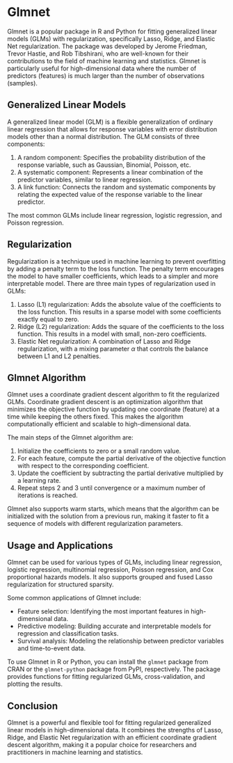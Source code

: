 # Glmnet

Glmnet is a popular package in R and Python for fitting generalized linear models (GLMs) with regularization, specifically Lasso, Ridge, and Elastic Net regularization. The package was developed by Jerome Friedman, Trevor Hastie, and Rob Tibshirani, who are well-known for their contributions to the field of machine learning and statistics. Glmnet is particularly useful for high-dimensional data where the number of predictors (features) is much larger than the number of observations (samples).

## Generalized Linear Models

A generalized linear model (GLM) is a flexible generalization of ordinary linear regression that allows for response variables with error distribution models other than a normal distribution. The GLM consists of three components:

1. A random component: Specifies the probability distribution of the response variable, such as Gaussian, Binomial, Poisson, etc.
2. A systematic component: Represents a linear combination of the predictor variables, similar to linear regression.
3. A link function: Connects the random and systematic components by relating the expected value of the response variable to the linear predictor.

The most common GLMs include linear regression, logistic regression, and Poisson regression.

## Regularization

Regularization is a technique used in machine learning to prevent overfitting by adding a penalty term to the loss function. The penalty term encourages the model to have smaller coefficients, which leads to a simpler and more interpretable model. There are three main types of regularization used in GLMs:

1. Lasso (L1) regularization: Adds the absolute value of the coefficients to the loss function. This results in a sparse model with some coefficients exactly equal to zero.
2. Ridge (L2) regularization: Adds the square of the coefficients to the loss function. This results in a model with small, non-zero coefficients.
3. Elastic Net regularization: A combination of Lasso and Ridge regularization, with a mixing parameter $\alpha$ that controls the balance between L1 and L2 penalties.

## Glmnet Algorithm

Glmnet uses a coordinate gradient descent algorithm to fit the regularized GLMs. Coordinate gradient descent is an optimization algorithm that minimizes the objective function by updating one coordinate (feature) at a time while keeping the others fixed. This makes the algorithm computationally efficient and scalable to high-dimensional data.

The main steps of the Glmnet algorithm are:

1. Initialize the coefficients to zero or a small random value.
2. For each feature, compute the partial derivative of the objective function with respect to the corresponding coefficient.
3. Update the coefficient by subtracting the partial derivative multiplied by a learning rate.
4. Repeat steps 2 and 3 until convergence or a maximum number of iterations is reached.

Glmnet also supports warm starts, which means that the algorithm can be initialized with the solution from a previous run, making it faster to fit a sequence of models with different regularization parameters.

## Usage and Applications

Glmnet can be used for various types of GLMs, including linear regression, logistic regression, multinomial regression, Poisson regression, and Cox proportional hazards models. It also supports grouped and fused Lasso regularization for structured sparsity.

Some common applications of Glmnet include:

- Feature selection: Identifying the most important features in high-dimensional data.
- Predictive modeling: Building accurate and interpretable models for regression and classification tasks.
- Survival analysis: Modeling the relationship between predictor variables and time-to-event data.

To use Glmnet in R or Python, you can install the `glmnet` package from CRAN or the `glmnet-python` package from PyPI, respectively. The package provides functions for fitting regularized GLMs, cross-validation, and plotting the results.

## Conclusion

Glmnet is a powerful and flexible tool for fitting regularized generalized linear models in high-dimensional data. It combines the strengths of Lasso, Ridge, and Elastic Net regularization with an efficient coordinate gradient descent algorithm, making it a popular choice for researchers and practitioners in machine learning and statistics.
